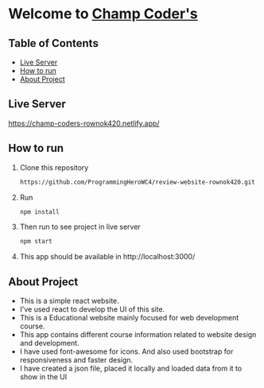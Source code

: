 # Welcome to <a href="https://champ-coders-rownok420.netlify.app/">Champ Coder's</a>


## Table of Contents

- [Live Server](#live-server)
- [How to run](#how-to-run)
- [About Project](#about-project)

## Live Server

https://champ-coders-rownok420.netlify.app/

## How to run

1. Clone this repository
   
   ```sh
   https://github.com/ProgrammingHeroWC4/review-website-rownok420.git
   ```

2. Run
   
    ```sh
    npm install
    ```
   
3. Then run to see project in live server
   
   ```sh
   npm start
   ```
   
4. This app should be available in http://localhost:3000/

## About Project

- This is a simple react website.
- I've used react to develop the UI of this site.
- This is a Educational website mainly focused for web development course.
- This app contains different course information related to website design and development.
- I have used font-awesome for icons. And also used bootstrap for responsiveness and faster design.
- I have created a json file, placed it locally and loaded data from it to show in the UI